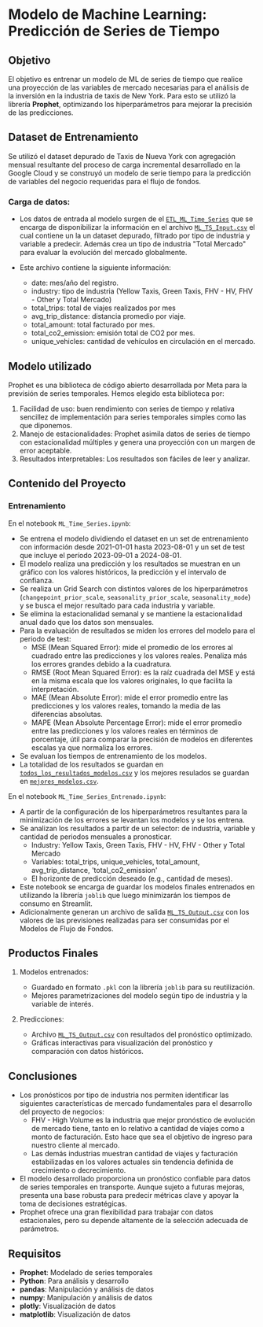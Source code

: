 # Modelo de Machine Learning: Predicción de Series de Tiempo

## Objetivo

El objetivo es entrenar un modelo de ML de series de tiempo que realice una proyección de las variables de mercado necesarias para el análisis de la inversión en la industria de taxis de New York. Para esto se utilizó la librería **Prophet**, optimizando los hiperparámetros para mejorar la precisión de las predicciones.


## Dataset de Entrenamiento

Se utilizó el dataset depurado de Taxis de Nueva York con agregación mensual resultante del proceso de carga incremental desarrollado en la Google Cloud y se construyó un modelo de serie tiempo para la predicción de variables del negocio requeridas para el flujo de fondos.


### Carga de datos:

- Los datos de entrada al modelo surgen de el [`ETL_ML_Time_Series`](/notebooks/1.%20ETL/ETL_ML_Time_Series.ipynb) que se encarga de disponibilizar la información en el archivo [`ML_TS_Input.csv`](../datasets/2.%20Depurados/TLC%20Aggregated%20Data/ML_TS_Input.csv) el cual contiene un la un dataset depurado, filtrado por tipo de industria y variable a predecir. Además crea un tipo de industria "Total Mercado" para evaluar la evolución del mercado globalmente.

- Este archivo contiene la siguiente información:
  - date: mes/año del registro.
  - industry: tipo de industria (Yellow Taxis, Green Taxis, FHV - HV, FHV - Other y Total Mercado)
  - total_trips: total de viajes realizados por mes
  - avg_trip_distance: distancia promedio por viaje.
  - total_amount: total facturado por mes.
  - total_co2_emission: emisión total de CO2 por mes.
  - unique_vehicles: cantidad de vehículos en circulación en el mercado.

## Modelo utilizado

Prophet es una biblioteca de código abierto desarrollada por Meta para la previsión de series temporales. Hemos elegido esta biblioteca por:

1. Facilidad de uso: buen rendimiento con series de tiempo y relativa sencillez de implementación para series temporales simples como las que diponemos. 
2. Manejo de estacionalidades: Prophet asimila datos de series de tiempo con estacionalidad múltiples y genera una proyección con un margen de error aceptable.
3. Resultados interpretables: Los resultados son fáciles de leer y analizar.


## Contenido del Proyecto


### Entrenamiento

En el notebook `ML_Time_Series.ipynb`:

- Se entrena el modelo dividiendo el dataset en un set de entrenamiento con información desde 2021-01-01 hasta 2023-08-01 y un set de test que incluye el período 2023-09-01 a 2024-08-01.
- El modelo realiza una predicción y los resultados se muestran en un gráfico con los valores históricos, la predicción y el intervalo de confianza.
- Se realiza un Grid Search con distintos valores de los hiperparámetros (`changepoint_prior_scale`, `seasonality_prior_scale`, `seasonality_mode`) y se busca el mejor resultado para cada industria y variable. 
- Se elimina la estacionalidad semanal y se mantiene la estacionalidad anual dado que los datos son mensuales.
- Para la evaluación de resultados se miden los errores del modelo para el periodo de test:
  - MSE (Mean Squared Error): mide el promedio de los errores al cuadrado entre las predicciones y los valores reales. Penaliza más los errores grandes debido a la cuadratura.
  - RMSE (Root Mean Squared Error): es la raíz cuadrada del MSE y está en la misma escala que los valores originales, lo que facilita la interpretación.
  - MAE (Mean Absolute Error): mide el error promedio entre las predicciones y los valores reales, tomando la media de las diferencias absolutas.
  - MAPE (Mean Absolute Percentage Error): mide el error promedio entre las predicciones y los valores reales en términos de porcentaje, útil para comparar la precisión de modelos en diferentes escalas ya que normaliza los errores.
- Se evaluan los tiempos de entrenamiento de los modelos.
- La totalidad de los resultados se guardan en [`todos_los_resultados_modelos.csv`](/Modelos%20de%20ML/todos_los_resultados_modelos.csv) y los mejores resulados se guardan en [`mejores_modelos.csv`](/Modelos%20de%20ML/mejores_modelos.csv).

En el notebook `ML_Time_Series_Entrenado.ipynb`:
- A partir de la configuración de los hiperparámetros resultantes para la minimización de los errores se levantan los modelos y se los entrena.
- Se analizan los resultados a partir de un selector: de industria, variable y cantidad de periodos mensuales a pronosticar.
  - Industry:  Yellow Taxis, Green Taxis, FHV - HV, FHV - Other y Total Mercado
  - Variables: total_trips, unique_vehicles, total_amount, avg_trip_distance, 'total_co2_emission'
  - El horizonte de predicción deseado (e.g., cantidad de meses).
- Este notebook se encarga de guardar los modelos finales entrenados en utilizando la librería `joblib` que luego minimizarán los tiempos de consumo en Streamlit.
- Adicionalmente generan un archivo de salida  [`ML_TS_Output.csv`](../datasets/2.%20Depurados/TLC%20Aggregated%20Data/ML_TS_Output.csv) con los valores de las previsiones realizadas para ser consumidas por el Modelos de Flujo de Fondos.



## Productos Finales

1. Modelos entrenados:
    - Guardado en formato `.pkl` con la librería `joblib` para su reutilización.
    - Mejores parametrizaciones del modelo según tipo de industria y la variable de interés.

2. Predicciones:
    - Archivo [`ML_TS_Output.csv`](../datasets/2.%20Depurados/TLC%20Aggregated%20Data/ML_TS_Output.csv) con resultados del pronóstico optimizado.
    - Gráficas interactivas para visualización del pronóstico y comparación con datos históricos.

## Conclusiones

- Los pronósticos por tipo de industria nos permiten identificar las siguientes características de mercado fundamentales para el desarrollo del proyecto de negocios:
  - FHV - High Volume es la industria que mejor pronóstico de evolución de mercado tiene, tanto en lo relativo a cantidad de viajes como a monto de facturación. Esto hace que sea el objetivo de ingreso para nuestro cliente al mercado.
  - Las demás industrias muestran cantidad de viajes y facturación estabilizadas en los valores actuales sin tendencia definida de crecimiento o decrecimiento.
- El modelo desarrollado proporciona un pronóstico confiable para datos de series temporales en transporte. Aunque sujeto a futuras mejoras, presenta una base robusta para predecir métricas clave y apoyar la toma de decisiones estratégicas.
- Prophet ofrece una gran flexibilidad para trabajar con datos estacionales, pero su depende altamente de la selección adecuada de parámetros.



## Requisitos

- **Prophet**: Modelado de series temporales
- **Python**: Para análisis y desarrollo
- **pandas**: Manipulación y análisis de datos
- **numpy**: Manipulación y análisis de datos
- **plotly**: Visualización de datos
- **matplotlib**: Visualización de datos